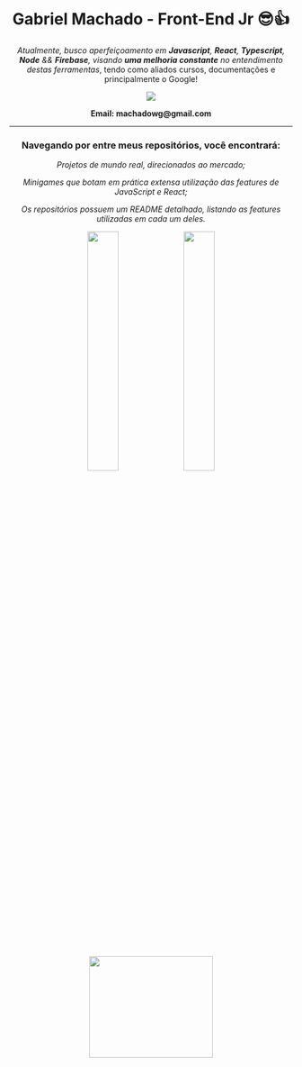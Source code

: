 ## <h1 align=center>Gabriel Machado - Front-End Jr 😎👍 </h1>

<div align=center>

  <p><em>Atualmente, busco aperfeiçoamento em <strong>Javascript</strong>, <strong>React</strong>, <strong>Typescript</strong>, <strong>Node</strong> &&  <strong>Firebase</strong>, visando <strong><em> uma melhoria constante</em></strong> no entendimento destas ferramentas</em>, tendo como aliados cursos, documentações e principalmente o Google! </p>
  
  <div align=center>
  
   <a href="https://www.linkedin.com/in/machado001/" target="_blank"><img src="https://img.shields.io/badge/-LinkedIn-%230077B5?style=for-the-badge&logo=linkedin&logoColor=white" target="_blank"></a> 
   <p><strong>Email: machadowg@gmail.com</strong></p>
  </div>
</div>
<hr>

<h3 align=center> Navegando por entre meus repositórios, você encontrará: </h3>

<div style="list-style:none" align=center>
 <p><em>Projetos de mundo real, direcionados ao mercado; </em></p>
 <p><em>Minigames que botam em prática extensa utilização das features de JavaScript e React;</em></p>
 <p><em>Os repositórios possuem um README detalhado, listando as features utilizadas em cada um deles. </em></p>

</div>

<div align=center>
   <img width='33%' src="https://github-readme-stats.vercel.app/api?username=machado001&show_icons=true&theme=highcontrast"/>
   <img width='33%' src="https://github-readme-stats.vercel.app/api/top-langs/?username=machado001&layout=compact&theme=highcontrast"/>
   <img width='66%' height='180em' src="https://github-readme-streak-stats.herokuapp.com/?user=machado001&theme=highcontrast">         
</div>
 
